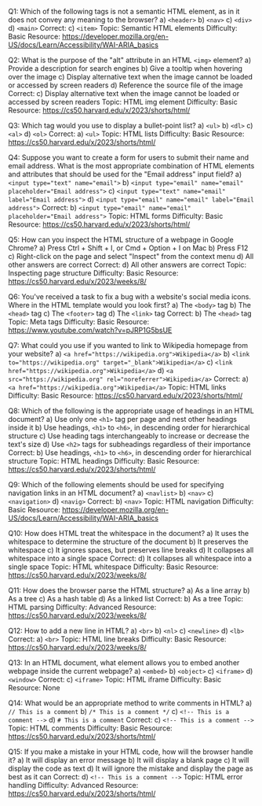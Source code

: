 Q1: Which of the following tags is not a semantic HTML element, as in it does not convey any meaning to the browser?
a) `<header>`
b) `<nav>`
c) `<div>`
d) `<main>`
Correct: c) `<item>`
Topic: Semantic HTML elements
Difficulty: Basic
Resource: https://developer.mozilla.org/en-US/docs/Learn/Accessibility/WAI-ARIA_basics

Q2: What is the purpose of the "alt" attribute in an HTML `<img>` element?
a) Provide a description for search engines
b) Give a tooltip when hovering over the image
c) Display alternative text when the image cannot be loaded or accessed by screen readers
d) Reference the source file of the image
Correct: c) Display alternative text when the image cannot be loaded or accessed by screen readers
Topic: HTML img element
Difficulty: Basic
Resource: https://cs50.harvard.edu/x/2023/shorts/html/

Q3: Which tag would you use to display a bullet-point list?
a) `<ul>`
b) `<dl>`
c) `<al>`
d) `<ol>`
Correct: a) `<ul>`
Topic: HTML lists
Difficulty: Basic
Resource: https://cs50.harvard.edu/x/2023/shorts/html/

Q4: Suppose you want to create a form for users to submit their name and email address. What is the most appropriate combination of HTML elements and attributes that should be used for the "Email address" input field?
a) `<input type="text" name="email">`
b) `<input type="email" name="email" placeholder="Email address">`
c) `<input type="text" name="email" label="Email address">`
d) `<input type="email" name="email" label="Email address">`
Correct: b) `<input type="email" name="email" placeholder="Email address">`
Topic: HTML forms
Difficulty: Basic
Resource: https://cs50.harvard.edu/x/2023/shorts/html/

Q5: How can you inspect the HTML structure of a webpage in Google Chrome?
a) Press Ctrl + Shift + I, or Cmd + Option + I on Mac
b) Press F12
c) Right-click on the page and select "Inspect" from the context menu
d) All other answers are correct
Correct: d) All other answers are correct
Topic: Inspecting page structure
Difficulty: Basic
Resource: https://cs50.harvard.edu/x/2023/weeks/8/

Q6: You've received a task to fix a bug with a website's social media icons. Where in the HTML template would you look first?
a) The `<body>` tag
b) The `<head>` tag
c) The `<footer>` tag
d) The `<link>` tag
Correct: b) The `<head>` tag
Topic: Meta tags
Difficulty: Basic
Resource: https://www.youtube.com/watch?v=pJRP1G5bsUE

Q7: What could you use if you wanted to link to Wikipedia homepage from your website?
a) `<a href="https://wikipedia.org">Wikipedia</a>`
b) `<link to="https://wikipedia.org" target="_blank">Wikipedia</a>`
c) `<link href="https://wikipedia.org">Wikipedia</a>`
d) `<a src="https://wikipedia.org" rel="noreferrer">Wikipedia</a>`
Correct: a) `<a href="https://wikipedia.org">Wikipedia</a>`
Topic: HTML links
Difficulty: Basic
Resource: https://cs50.harvard.edu/x/2023/shorts/html/

Q8: Which of the following is the appropriate usage of headings in an HTML document?
a) Use only one `<h1>` tag per page and nest other headings inside it
b) Use headings, `<h1>` to `<h6>`, in descending order for hierarchical structure
c) Use heading tags interchangeably to increase or decrease the text's size
d) Use `<h2>` tags for subheadings regardless of their importance
Correct: b) Use headings, `<h1>` to `<h6>`, in descending order for hierarchical structure
Topic: HTML headings
Difficulty: Basic
Resource: https://cs50.harvard.edu/x/2023/shorts/html/

Q9: Which of the following elements should be used for specifying navigation links in an HTML document?
a) `<navlist>`
b) `<nav>`
c) `<navigation>`
d) `<navig>`
Correct: b) `<nav>`
Topic: HTML navigation
Difficulty: Basic
Resource: https://developer.mozilla.org/en-US/docs/Learn/Accessibility/WAI-ARIA_basics

Q10: How does HTML treat the whitespace in the document?
a) It uses the whitespace to determine the structure of the document
b) It preserves the whitespace
c) It ignores spaces, but preserves line breaks
d) It collapses all whitespace into a single space
Correct: d) It collapses all whitespace into a single space
Topic: HTML whitespace
Difficulty: Basic
Resource: https://cs50.harvard.edu/x/2023/weeks/8/

Q11: How does the browser parse the HTML structure?
a) As a line array
b) As a tree
c) As a hash table
d) As a linked list
Correct: b) As a tree
Topic: HTML parsing
Difficulty: Advanced
Resource: https://cs50.harvard.edu/x/2023/weeks/8/

Q12: How to add a new line in HTML?
a) `<br>`
b) `<nl>`
c) `<newline>`
d) `<lb>`
Correct: a) `<br>`
Topic: HTML line breaks
Difficulty: Basic
Resource: https://cs50.harvard.edu/x/2023/weeks/8/

Q13: In an HTML document, what element allows you to embed another webpage inside the current webpage?
a) `<embed>`
b) `<object>`
c) `<iframe>`
d) `<window>`
Correct: c) `<iframe>`
Topic: HTML iframe
Difficulty: Basic
Resource: None

Q14: What would be an appropriate method to write comments in HTML?
a) `// This is a comment`
b) `/* This is a comment */`
c) `<!-- This is a comment -->`
d) `# This is a comment`
Correct: c) `<!-- This is a comment -->`
Topic: HTML comments
Difficulty: Basic
Resource: https://cs50.harvard.edu/x/2023/shorts/html/

Q15: If you make a mistake in your HTML code, how will the browser handle it?
a) It will display an error message
b) It will display a blank page
c) It will display the code as text
d) It will ignore the mistake and display the page as best as it can
Correct: d) `<!-- This is a comment -->`
Topic: HTML error handling
Difficulty: Advanced
Resource: https://cs50.harvard.edu/x/2023/shorts/html/